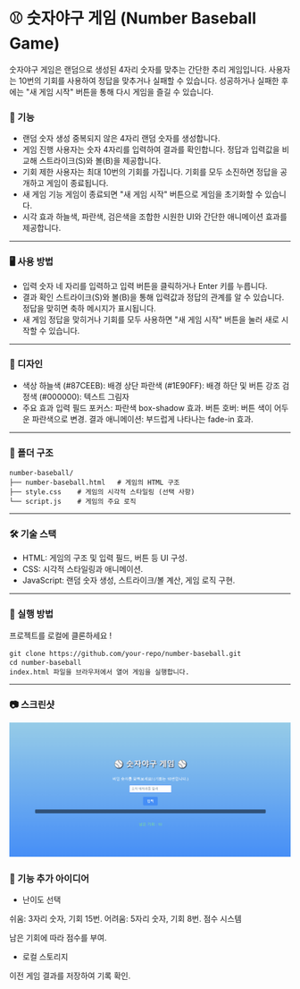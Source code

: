 # ⚾ 숫자야구 게임 (Number Baseball Game)
숫자야구 게임은 랜덤으로 생성된 4자리 숫자를 맞추는 간단한 추리 게임입니다. 사용자는 10번의 기회를 사용하여 정답을 맞추거나 실패할 수 있습니다. 성공하거나 실패한 후에는 "새 게임 시작" 버튼을 통해 다시 게임을 즐길 수 있습니다.

### 📃 기능
+ 랜덤 숫자 생성
중복되지 않은 4자리 랜덤 숫자를 생성합니다.
+ 게임 진행
사용자는 숫자 4자리를 입력하여 결과를 확인합니다.
정답과 입력값을 비교해 스트라이크(S)와 볼(B)을 제공합니다.
+ 기회 제한
사용자는 최대 10번의 기회를 가집니다.
기회를 모두 소진하면 정답을 공개하고 게임이 종료됩니다.
+ 새 게임 기능
게임이 종료되면 "새 게임 시작" 버튼으로 게임을 초기화할 수 있습니다.
+ 시각 효과
하늘색, 파란색, 검은색을 조합한 시원한 UI와 간단한 애니메이션 효과를 제공합니다.

<hr>

### 🖥️ 사용 방법
+ 입력
숫자 네 자리를 입력하고 입력 버튼을 클릭하거나 Enter 키를 누릅니다.
+ 결과 확인
스트라이크(S)와 볼(B)을 통해 입력값과 정답의 관계를 알 수 있습니다.
정답을 맞히면 축하 메시지가 표시됩니다.
+ 새 게임
정답을 맞히거나 기회를 모두 사용하면 "새 게임 시작" 버튼을 눌러 새로 시작할 수 있습니다.

<hr>

### 🎨 디자인
+ 색상
하늘색 (#87CEEB): 배경 상단
파란색 (#1E90FF): 배경 하단 및 버튼 강조
검정색 (#000000): 텍스트 그림자
+ 주요 효과
입력 필드 포커스: 파란색 box-shadow 효과.
버튼 호버: 버튼 색이 어두운 파란색으로 변경.
결과 애니메이션: 부드럽게 나타나는 fade-in 효과.

<hr>

### 📂 폴더 구조
```
number-baseball/
├── number-baseball.html   # 게임의 HTML 구조
├── style.css    # 게임의 시각적 스타일링 (선택 사항)
└── script.js    # 게임의 주요 로직
```

<hr>

### 🛠️ 기술 스택
+ HTML: 게임의 구조 및 입력 필드, 버튼 등 UI 구성.
+ CSS: 시각적 스타일링과 애니메이션.
+ JavaScript: 랜덤 숫자 생성, 스트라이크/볼 계산, 게임 로직 구현.

<hr>

### 🚀 실행 방법
프로젝트를 로컬에 클론하세요 !
```
git clone https://github.com/your-repo/number-baseball.git
cd number-baseball
index.html 파일을 브라우저에서 열어 게임을 실행합니다.
```
<hr>

### 📷 스크린샷
![alt text](숫자야구게임.gif)

### 🌟 기능 추가 아이디어
+ 난이도 선택

쉬움: 3자리 숫자, 기회 15번.
어려움: 5자리 숫자, 기회 8번.
점수 시스템

남은 기회에 따라 점수를 부여.

+ 로컬 스토리지

이전 게임 결과를 저장하여 기록 확인.
